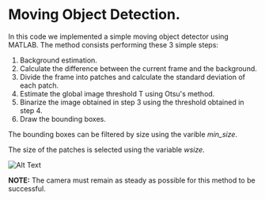 # Moving Object Detection. 

In this code we implemented a simple moving object detector using MATLAB. The method consists performing these 3 simple steps: 

<ol>
<li>Background estimation. </li>
<li>Calculate the difference between the current frame and the background. </li>
<li>Divide the frame into patches and calculate the standard deviation of each patch. </li>
<li>Estimate the global image threshold T using Otsu's method. </li>
<li>Binarize the image obtained in step 3 using the threshold obtained in step 4. </li>
<li>Draw the bounding boxes. </li>
</ol> 

The bounding boxes can be filtered by size using the varible _min_size_. 

The size of the patches is selected using the variable _wsize_. 

![Alt Text](https://github.com/fergaletto/Moving_object_detection/blob/main/object%20detection.gif)

**NOTE:** The camera must remain as steady as possible for this method to be successful.
